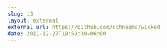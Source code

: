 ```yaml
---
slug: i3
layout: external
external_url: https://github.com/schneems/wicked
date: 2011-12-27T19:59:30-06:00
---
```

